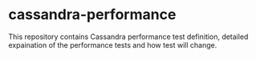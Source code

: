 # cassandra-performance
This repository contains Cassandra performance test definition, detailed expaination of the performance tests and how test will change.